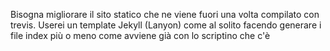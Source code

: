 Bisogna migliorare il sito statico che ne viene fuori una volta compilato
con trevis. Userei un template Jekyll (Lanyon) come al solito facendo
generare i file index più o meno come avviene già con lo scriptino che c'è
